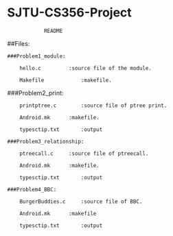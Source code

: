 # SJTU-CS356-Project
				README
##Files:

	###Problem1_module:
  
		hello.c			:source file of the module.
    
		Makefile			:makefile.
    
###Problem2_print:
  
		printptree.c		:source file of ptree print.
    
		Android.mk		:makefile.
    
		typesctip.txt		:output
    
	###Problem3_relationship:
  
		ptreecall.c		:source file of ptreecall.
    
		Android.mk		:makefile.
    
		typesctip.txt		:output
    
	###Problem4_BBC:
  
		BurgerBuddies.c		:source file of BBC.
    
		Android.mk		:makefile
    
		typesctip.txt		:output
